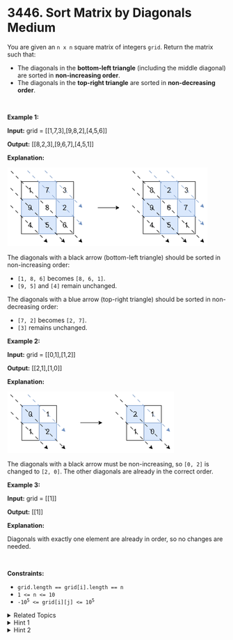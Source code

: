 
# 3446. Sort Matrix by Diagonals<br> Medium

<p>You are given an <code>n x n</code> square matrix of integers <code>grid</code>. Return the matrix such that:</p>

<ul>
	<li>The diagonals in the <strong>bottom-left triangle</strong> (including the middle diagonal) are sorted in <strong>non-increasing order</strong>.</li>
	<li>The diagonals in the <strong>top-right triangle</strong> are sorted in <strong>non-decreasing order</strong>.</li>
</ul>

<p>&nbsp;</p>
<p><strong class="example">Example 1:</strong></p>

<div class="example-block">
<p><strong>Input:</strong> <span class="example-io">grid = [[1,7,3],[9,8,2],[4,5,6]]</span></p>

<p><strong>Output:</strong> <span class="example-io">[[8,2,3],[9,6,7],[4,5,1]]</span></p>

<p><strong>Explanation:</strong></p>

<p><img alt="" src="./assets/image1.png" style="width: 461px; height: 181px;" /></p>

<p>The diagonals with a black arrow (bottom-left triangle) should be sorted in non-increasing order:</p>

<ul>
	<li><code>[1, 8, 6]</code> becomes <code>[8, 6, 1]</code>.</li>
	<li><code>[9, 5]</code> and <code>[4]</code> remain unchanged.</li>
</ul>

<p>The diagonals with a blue arrow (top-right triangle) should be sorted in non-decreasing order:</p>

<ul>
	<li><code>[7, 2]</code> becomes <code>[2, 7]</code>.</li>
	<li><code>[3]</code> remains unchanged.</li>
</ul>
</div>

<p><strong class="example">Example 2:</strong></p>

<div class="example-block">
<p><strong>Input:</strong> <span class="example-io">grid = [[0,1],[1,2]]</span></p>

<p><strong>Output:</strong> <span class="example-io">[[2,1],[1,0]]</span></p>

<p><strong>Explanation:</strong></p>

<p><img alt="" src="./assets/image2.png" style="width: 383px; height: 141px;" /></p>

<p>The diagonals with a black arrow must be non-increasing, so <code>[0, 2]</code> is changed to <code>[2, 0]</code>. The other diagonals are already in the correct order.</p>
</div>

<p><strong class="example">Example 3:</strong></p>

<div class="example-block">
<p><strong>Input:</strong> <span class="example-io">grid = [[1]]</span></p>

<p><strong>Output:</strong> <span class="example-io">[[1]]</span></p>

<p><strong>Explanation:</strong></p>

<p>Diagonals with exactly one element are already in order, so no changes are needed.</p>
</div>

<p>&nbsp;</p>
<p><strong>Constraints:</strong></p>

<ul>
	<li><code>grid.length == grid[i].length == n</code></li>
	<li><code>1 &lt;= n &lt;= 10</code></li>
	<li><code>-10<sup>5</sup> &lt;= grid[i][j] &lt;= 10<sup>5</sup></code></li>
</ul>


<details>

<summary> Related Topics </summary>

-	`Array`
-	`Sorting`
-	`Matrix`

</details>


<details>
<summary> Hint 1 </summary>
Use a data structure to store all values in each diagonal.
</details>

<details>
<summary> Hint 2 </summary>
Sort and replace them in the matrix.
</details>